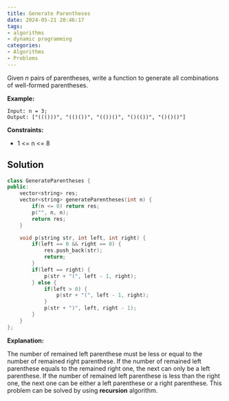 ```yaml
---
title: Generate Parentheses
date: 2024-05-21 20:46:17
tags:
- algorithms
- dynamic programming
categories:
- Algorithms
- Problems
---
```

Given *n* pairs of parentheses, write a function to generate all combinations of well-formed parentheses.

**Example:**

```
Input: n = 3;
Output: ["((()))", "(()())", "(())()", "()(())", "()()()"]
```

**Constraints:**

- 1 <= n <= 8

## Solution

```cpp
class GenerateParentheses {
public:
    vector<string> res;
    vector<string> generateParentheses(int n) {
        if(n <= 0) return res;
        p("", n, n);
        return res;
    }

    void p(string str, int left, int right) {
        if(left == 0 && right == 0) {
            res.push_back(str);
            return;
        }
        if(left == right) {
            p(str + "(", left - 1, right);
        } else {
            if(left > 0) {
                p(str + "(", left - 1, right);
            }
            p(str + ")", left, right - 1);
        }
    }
};
```

**Explanation:**

The number of remained left parenthese must be less or equal to the number of remained right parenthese. If the number of remained left parenthese equals to the remained right one, the next can only be a left parenthese. If the number of remained left parenthese is less than the right one, the next one can be either a left parenthese or a right parenthese. This problem can be solved by using **recursion** algorithm.
